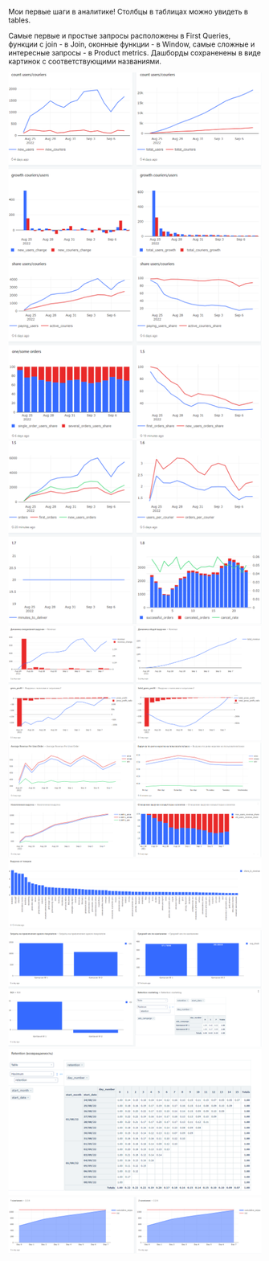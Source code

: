 Мои первые шаги в аналитике!
Столбцы в таблицах можно увидеть в tables.

Самые первые и простые запросы расположены в First Queries,
функции с join - в Join, оконные функции - в Window, 
самые сложные и интересные запросы - в Product metrics.
Дашборды сохраненены в виде картинок с соответствующими названиями.

![Alt text](dashboards/dashboard1.png?raw=true "Title")
![Alt text](dashboards/dashboard2.png?raw=true "Title")
![Alt text](dashboards/dashboard3.png?raw=true "Title")
![Alt text](dashboards/dashboard4.png?raw=true "Title")
![Alt text](dashboards/dashboard5.png?raw=true "Title")
![Alt text](dashboards/dashboard6.png?raw=true "Title")
![Alt text](dashboards/dashboard7.png?raw=true "Title")
![Alt text](dashboards/dashboard8.png?raw=true "Title")
![Alt text](dashboards/dashboard9.png?raw=true "Title")

